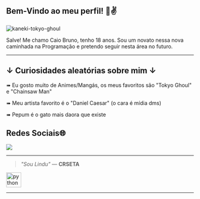 ## Bem-Vindo ao meu perfil! 👋✌️

![kaneki-tokyo-ghoul](https://github.com/user-attachments/assets/204b3570-e814-4924-8101-1155d20a95cd)


Salve! Me chamo Caio Bruno, tenho 18 anos. Sou um novato nessa nova caminhada na Programação e pretendo seguir nesta área no futuro.

---

## ↓ Curiosidades aleatórias sobre mim ↓

➠ Eu gosto muito de Animes/Mangás, os meus favoritos são "Tokyo Ghoul" e "Chainsaw Man"

➠ Meu artista favorito é o "Daniel Caesar" (o cara é mídia dms)

➠ Pepum é o gato mais daora que existe



## Redes Sociais🌐

<a href="https://www.instagram.com/caio.bruno_0/" target="_blank"><img src="https://img.shields.io/badge/-Instagram-%23E4405F?style=for-the-badge&logo=instagram&logoColor=white" target="_blank"></a>



--- 

> _"Sou Lindu"_ 
> — **CRSETA**


 <img src="https://cdn.jsdelivr.net/gh/devicons/devicon/icons/python/python-original.svg" height="40" alt="python logo"  />


---


